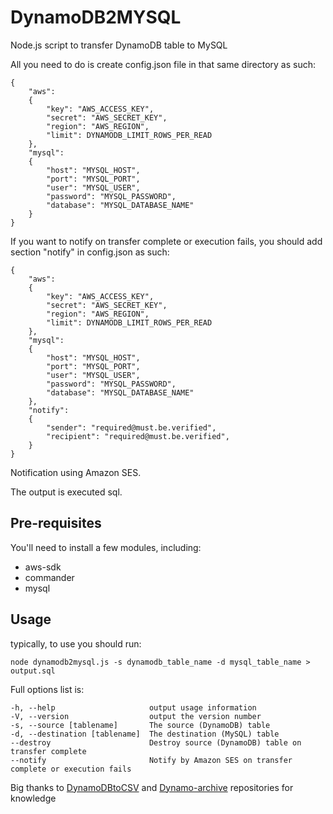 DynamoDB2MYSQL
==============

Node.js script to transfer DynamoDB table to MySQL

All you need to do is create config.json file in that same directory as such:

	{
		"aws":
		{
			"key": "AWS_ACCESS_KEY",
			"secret": "AWS_SECRET_KEY",
			"region": "AWS_REGION",
			"limit": DYNAMODB_LIMIT_ROWS_PER_READ
		},
		"mysql":
		{
			"host": "MYSQL_HOST",
			"port": "MYSQL_PORT",
			"user": "MYSQL_USER",
			"password": "MYSQL_PASSWORD",
			"database": "MYSQL_DATABASE_NAME"
		}
	}

If you want to notify on transfer complete or execution fails, you should add section "notify" in config.json as such:

	{
		"aws":
		{
			"key": "AWS_ACCESS_KEY",
			"secret": "AWS_SECRET_KEY",
			"region": "AWS_REGION",
			"limit": DYNAMODB_LIMIT_ROWS_PER_READ
		},
		"mysql":
		{
			"host": "MYSQL_HOST",
			"port": "MYSQL_PORT",
			"user": "MYSQL_USER",
			"password": "MYSQL_PASSWORD",
			"database": "MYSQL_DATABASE_NAME"
		},
		"notify":
		{
			"sender": "required@must.be.verified",
			"recipient": "required@must.be.verified",
		}
	}

Notification using Amazon SES.

The output is executed sql.

Pre-requisites
--------------

You'll need to install a few modules, including:
* aws-sdk
* commander
* mysql

Usage
-------------------

typically, to use you should run:

	node dynamodb2mysql.js -s dynamodb_table_name -d mysql_table_name > output.sql

Full options list is:

    -h, --help                     output usage information
    -V, --version                  output the version number
    -s, --source [tablename]       The source (DynamoDB) table
    -d, --destination [tablename]  The destination (MySQL) table
    --destroy                      Destroy source (DynamoDB) table on transfer complete
    --notify                       Notify by Amazon SES on transfer complete or execution fails

Big thanks to [DynamoDBtoCSV](https://github.com/edasque/DynamoDBtoCSV) and [Dynamo-archive](https://github.com/yegor256/dynamo-archive) repositories for knowledge